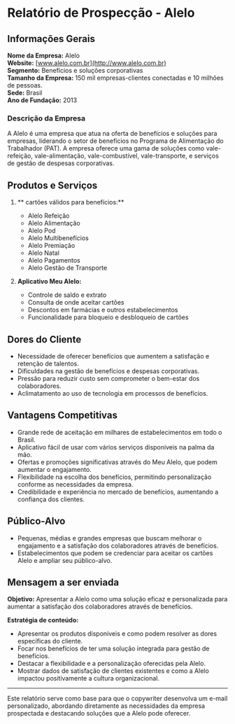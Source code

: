# Relatório de Prospecção - Alelo

## Informações Gerais
**Nome da Empresa:** Alelo  
**Website:** [www.alelo.com.br](http://www.alelo.com.br)  
**Segmento:** Benefícios e soluções corporativas  
**Tamanho da Empresa:** 150 mil empresas-clientes conectadas e 10 milhões de pessoas.  
**Sede:** Brasil  
**Ano de Fundação:** 2013  

### Descrição da Empresa
A Alelo é uma empresa que atua na oferta de benefícios e soluções para empresas, liderando o setor de benefícios no Programa de Alimentação do Trabalhador (PAT). A empresa oferece uma gama de soluções como vale-refeição, vale-alimentação, vale-combustível, vale-transporte, e serviços de gestão de despesas corporativas.

## Produtos e Serviços
1. ** cartões válidos para benefícios:**
   - Alelo Refeição
   - Alelo Alimentação
   - Alelo Pod
   - Alelo Multibenefícios
   - Alelo Premiação
   - Alelo Natal
   - Alelo Pagamentos
   - Alelo Gestão de Transporte

2. **Aplicativo Meu Alelo:**
   - Controle de saldo e extrato
   - Consulta de onde aceitar cartões
   - Descontos em farmácias e outros estabelecimentos
   - Funcionalidade para bloqueio e desbloqueio de cartões

## Dores do Cliente
- Necessidade de oferecer benefícios que aumentem a satisfação e retenção de talentos.
- Dificuldades na gestão de benefícios e despesas corporativas.
- Pressão para reduzir custo sem comprometer o bem-estar dos colaboradores.
- Aclimatamento ao uso de tecnologia em processos de benefícios.

## Vantagens Competitivas
- Grande rede de aceitação em milhares de estabelecimentos em todo o Brasil.
- Aplicativo fácil de usar com vários serviços disponíveis na palma da mão.
- Ofertas e promoções significativas através do Meu Alelo, que podem aumentar o engajamento.
- Flexibilidade na escolha dos benefícios, permitindo personalização conforme as necessidades da empresa.
- Credibilidade e experiência no mercado de benefícios, aumentando a confiança dos clientes.

## Público-Alvo
- Pequenas, médias e grandes empresas que buscam melhorar o engajamento e a satisfação dos colaboradores através de benefícios.
- Estabelecimentos que podem se credenciar para aceitar os cartões Alelo e ampliar seu público-alvo.

## Mensagem a ser enviada
**Objetivo:** Apresentar a Alelo como uma solução eficaz e personalizada para aumentar a satisfação dos colaboradores através de benefícios. 

**Estratégia de conteúdo:**
- Apresentar os produtos disponíveis e como podem resolver as dores específicas do cliente.
- Focar nos benefícios de ter uma solução integrada para gestão de benefícios.
- Destacar a flexibilidade e a personalização oferecidas pela Alelo.
- Mostrar dados de satisfação de clientes existentes e como a Alelo impactou positivamente a cultura organizacional.

---

Este relatório serve como base para que o copywriter desenvolva um e-mail personalizado, abordando diretamente as necessidades da empresa prospectada e destacando soluções que a Alelo pode oferecer.